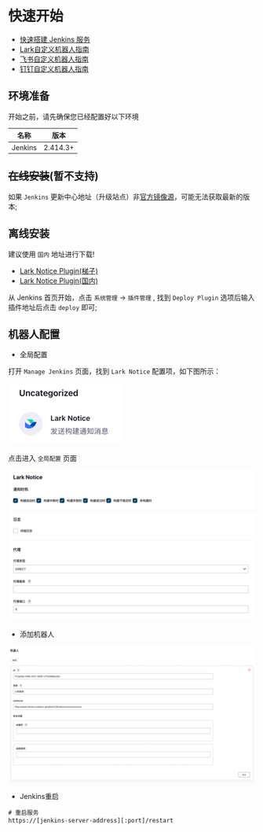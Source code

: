 # 快速开始

- [快速搭建 Jenkins 服务](https://blog.csdn.net/qq_38765404/article/details/123497710/)
- [Lark自定义机器人指南](https://open.larksuite.com/document/client-docs/bot-v3/add-custom-bot)
- [飞书自定义机器人指南](https://open.feishu.cn/document/client-docs/bot-v3/add-custom-bot)
- [钉钉自定义机器人指南](https://open.dingtalk.com/document/orgapp/custom-robots-send-group-messages)

## 环境准备

开始之前，请先确保您已经配置好以下环境

| 名称         | 版本       |
|------------|----------|
| Jenkins    | 2.414.3+ |

## ~~在线安装~~(暂不支持)
如果 `Jenkins` 更新中心地址（升级站点）非[官方镜像源](https://updates.jenkins.io/update-center.json)，可能无法获取最新的版本;

## 离线安装

建议使用 `国内` 地址进行下载!

- [Lark Notice Plugin(梯子)](https://github.com/721806280/lark-notice-plugin/releases/download/v2.0.0/lark-notice.hpi)
- [Lark Notice Plugin(国内)](https://gitee.com/xm721806280/lark-notice-plugin/releases/download/v2.0.0/lark-notice.hpi)

从 Jenkins 首页开始，点击 `系统管理` -> `插件管理` , 找到 `Deploy Plugin` 选项后输入插件地址后点击 `deploy` 即可;


## 机器人配置

- 全局配置

打开 `Manage Jenkins` 页面，找到 `Lark Notice` 配置项，如下图所示：

![](./img/faq-manage.png)

点击进入 `全局配置` 页面

![](./img/faq-notification-timing.png)


- 添加机器人

![](./img/faq-signature.png)

- Jenkins重启
```shell
# 重启服务
https://[jenkins-server-address][:port]/restart
```
